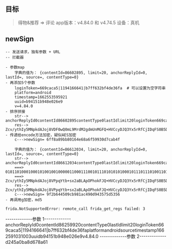 ## 目标
> 得物&推荐 => 评论
app版本：v4.84.0 和 v4.74.5
设备：真机

## newSign
    -- 发送请求，独有参数 + URL
    -- 拦截器

    - 参数map
        字典的值为： {contentId=86602895, limit=20, anchorReplyId=0, lastId=, source=, contentType=0}
    - 再添加5个参数
        loginToken=669caca5|1194166641|b7ff632bf4de36fa  # 可以设置为空字符串
        platform=android
        timestamp=1662553595921
        uuid=b94151b948e026e9
        v=4.84.0
    - 排序拼接
        str--> anchorReplyId0contentId86602895contentType0lastIdlimit20loginToken669caca5|1194166641|b7ff632bf4de36faplatformandroidsourcetimestamp1662553595921uuidb94151b948e026e9v4.84.0
        res--> Zcv/ythIy5MNpkdAJoj8VDF0wQ0mL9MrdM2gdmUnMGFQ+HVCcyDJQ3Yx5rRfCjIDqFS0B5DeaHQW44s59OTTZt1Lom3hMvRMfnGV+fsefptjDevk1jNZakucwbKoKk+ql6FgNSErnCEOWENhWRvbuFFSIRmZzxU0dJwGHj4H070e+0bDXOnjyxrlSg1laJsz1VZx+YfjBaxTY7tsOaSd8SNpUP4LOIexI1KZ4gFbtuA=
    - 传递给encode方法加密，疑似AES加密
        c--->newSign= 6ff8a89bb80164e68a6f59930d7cab4f

        字典的值为： {contentId=86612034, limit=20, anchorReplyId=0, lastId=, source=, contentType=0}
        str--> anchorReplyId0contentId86612034contentType0lastIdlimit20loginToken669caca5|1194166641|b7ff632bf4de36faplatformandroidsourcetimestamp1662555255224uuidb94151b948e026e9v4.84.0
        ===> 010110100010001010010010000011000111001011101010101000101110111010011010101101101010001000101100010110100010001010011010110011001111001011100010101000100100110010110010100010101011110010111100
        ===> Zcv/ythIy5MNpkdAJoj8VPpqYtb+sx2aBLApOPhokFJQ+HVCcyDJQ3Yx5rRfCjIDqFS0B5DeaHQW44s59OTTZt1Lom3hMvRMfnGV+fsefptjDevk1jNZakucwbKoKk+ql6FgNSErnCEOWENhWRvbuFFSIRmZzxU0dJwGHj4H0728b4kRxS1BurfGgwXaGGOZKPd4hkIHshLQlRE0SIMV/SNpUP4LOIexI1KZ4gFbtuA=
        res--> Zcv/ythIy5MNpkdAJoj8VPpqYtb+sx2aBLApOPhokFJQ+HVCcyDJQ3Yx5rRfCjIDqFS0B5DeaHQW44s59OTTZt1Lom3hMvRMfnGV+fsefptjDevk1jNZakucwbKoKk+ql6FgNSErnCEOWENhWRvbuFFSIRmZzxU0dJwGHj4H0728b4kRxS1BurfGgwXaGGOZKPd4hkIHshLQlRE0SIMV/SNpUP4LOIexI1KZ4gFbtuA=
        c--->newSign= 9f2b644509cb981ac490d943575d5356
    - 再调用g加密，md5

    frida.NotSupportedError: remote_call frida_get_regs failed: 3

-------------参数 1-------------
anchorReplyId0contentId86259920contentType0lastIdlimit20loginToken669caca5|1194166641|b7ff632bf4de36faplatformandroidsourcetimestamp1662591031003uuidb94151b948e026e9v4.84.0
-------------参数 2-------------
d245a0ba8d678a61


